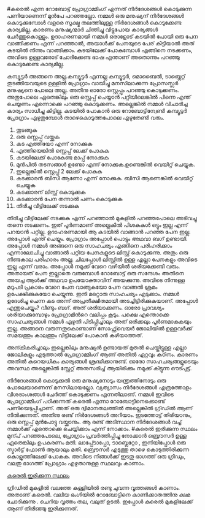 #കരെൽ എന്ന റോബോട്ട്
പ്രോഗ്രാമ്മിംഗ് എന്നത് നിര്‍ദേശങ്ങള്‍ കൊടുക്കുന്ന പണിയാണെന്ന് മുന്‍പേ പറഞ്ഞല്ലോ. നമ്മള്‍ ഒരു മനുഷ്യന് നിര്‍ദേശങ്ങള്‍ കൊടുക്കുമ്പോള്‍ വളരെ സൂക്ഷ്മ തലത്തിലുള്ള നിര്‍ദേശങ്ങള്‍ കൊടുക്കേണ്ട കാര്യമില്ല. കാരണം  മനുഷ്യന്മാര്‍ ചിന്തിച്ചു വിട്ടുപോയ കാര്യങ്ങള്‍ ചേര്‍ത്തുകൊള്ളും. ഉദാഹരണമായി നമ്മള്‍ ഒരാളോട് കടയില്‍ പോയി ഒരു പേന വാങ്ങിക്കണം എന്ന് പറഞ്ഞാല്‍, അയാള്‍ക്ക് പേനയുടെ പേര് കിട്ടിയാല്‍ അത് കടയില്‍ നിന്നും വാങ്ങിക്കാം. കടയിലേക്ക് പോകുമ്പോള്‍ എങ്ങിനെ നടക്കണം, അവിടെ ഉള്ളവരോട് ചോദിക്കേണ്ട ഭാഷ എന്താണ് അതൊന്നും പറഞ്ഞു കൊടുക്കേണ്ട കാര്യമില്ല.

കമ്പ്യൂട്ടര്‍ അങ്ങനെ അല്ല.കമ്പ്യൂട്ടര്‍ എന്നല്ല കമ്പ്യൂട്ടര്‍, മൊബൈല്‍, ടാബ്ലെറ്റ് തുടങ്ങിയവയുടെ ഉള്ളില്‍  പ്രോഗ്രാം വായിച്ചു മനസിലാക്കുന്ന പ്രോസസ്സര്‍ മനുഷ്യനെ പോലെ അല്ല. അതിനു ഓരോ സ്റ്റെപ്പും പറഞ്ഞു കൊടുക്കണം. അതുപോലെ ഏതെങ്കിലും ഒരു സ്റ്റെപ്പ് ചെയ്യാന്‍ പറ്റിയിലെങ്കില്‍ പിന്നെ എന്ത് ചെയ്യണം എന്നൊക്കെ പറഞ്ഞു കൊടുക്കണം. അല്ലെങ്കില്‍ നമ്മള്‍ വിചാരിച്ച കാര്യം സാധിച്ചു കിട്ടില്ല. കടയില്‍ പോകാന്‍ ഒരു റോബോട്ടിന്വേണ്ടി കമ്പ്യൂട്ടര്‍ പ്രോഗ്രാം എഴുതുമ്പോള്‍ താഴെകൊടുത്തപോലെ എഴുതേണ്ടി വരും.

1. തുടങ്ങുക
2. ഒരു സ്റ്റെപ്പ് വയ്ക്കുക
3. കട എത്തിയോ എന്ന് നോക്കുക
4. എത്തിയെങ്കില്‍ സ്റ്റെപ്പ് ലേക്ക് പോകുക
5. കടയിലേക്ക് പോകേണ്ട മാപ്പ് നോക്കുക
6. മുന്‍പില്‍ തടസങ്ങള്‍ ഉണ്ടോ എന്ന് നോക്കുക.ഉണ്ടെങ്കില്‍ വെയിറ്റ് ചെയ്യുക.
7. ഇല്ലെങ്കില്‍ സ്റ്റെപ്പ് 2 ലേക്ക് പോകുക
8. കടക്കാരന്‍ ബിസി ആണോ എന്ന് നോക്കുക. ബിസി ആണെങ്കില്‍ വെയിറ്റ് ചെയ്യുക
9. കടക്കാരന് ലിസ്റ്റ് കൊടുക്കുക 
10. കടക്കാരന്‍ പേന തന്നാല്‍ പണം കൊടുക്കുക
11. തിരിച്ചു വീട്ടിലേക്ക് നടക്കുക

തിരിച്ചു വീട്ടിലേക്ക് നടക്കുക എന്ന് പറഞ്ഞാല്‍ മുകളില്‍ പറഞ്ഞപോലെ അടിവച്ചു തന്നെ നടക്കണം. ഇത് പൂര്‍ണമാണ് അല്ലെകില്‍ പിശകുകള്‍ ഒട്ടും ഇല്ല എന്ന് പറയാന്‍ പറ്റില്ല. ഉദാഹരണമായി ആ കടയില്‍ വാങ്ങാന്‍ പറഞ്ഞ പേന ഇല്ല. അപ്പോള്‍ എന്ത് ചെയ്യും. പ്രോഗ്രാം അപ്പോള്‍ പൊട്ടും അഥവാ ബഗ് ഉണ്ടായി. അപ്പോള്‍ നമ്മള്‍ അങ്ങനെ ഒരു സാഹചര്യം എങ്ങിനെ പരിഹരിക്കാം എന്നാലോചിച്ചു വാങ്ങാല്‍ പറ്റിയ പേനകളുടെ ലിസ്റ്റ് കൊടുക്കുന്നു. അതും ഒരു നീണ്ടകാല പരിഹാരം അല്ല. ചിലപ്പോള്‍ ലിസ്റ്റില്‍ ഉള്ള എല്ലാ പേനകളും അവിടെ ഇല്ല എന്ന് വരാം. അപ്പോള്‍ നമുക്ക്  വേറെ വഴിയില്‍ ശരിയക്കേണ്ടി വരും. അതായത് പേന ഇല്ലാതെ വരുമ്പോള്‍ റോബോട്ട് ഒരു സന്ദേശം അതിനെ അയച്ച ആള്‍ക്ക് അഥവാ ഉപയോക്താവിന് അയക്കുന്നു. അവിടെ നിന്നുള്ള മറുപടി പ്രകാരം വേറെ പേന വാങ്ങുകയോ പേന വാങ്ങല്‍ ശ്രമം ഉപേക്ഷിക്കുകയോ ചെയ്യുന്നു. ഇനി മറ്റൊരു സാഹചര്യം എടുക്കാം. നമ്മള്‍ ഉദേശിച്ചു ചെന്ന കട അന്ന് അപ്രതീക്ഷിതമായി അടച്ചിട്ടിരിക്കുകയാണ്. അപ്പോള്‍ എന്തുചെയ്യും? വീണ്ടും ബഗ്. അത് ശരിയാക്കണം. ഓരോ പ്രാവശ്യം ശരിയാക്കുമ്പോഴും പ്രോഗ്രാമിന്‍റെ വലിപ്പം കൂടും. പക്ഷെ എന്തൊക്കെ സാഹചര്യങ്ങള്‍ നമ്മള്‍ എഴുതി പിടിപ്പിച്ചാലും അത് ഒരിക്കലും പൂര്‍ണമാകുകയും ഇല്ല. അങ്ങനെ വരുന്നതുകൊണ്ടാണ് സോഫ്റ്റ്‌വെയര്‍ ജോലിയില്‍ ഉള്ളവര്‍ക്ക് സമയത്തും കാലത്തും വീട്ടിലേക്ക് പോകാന്‍ കഴിയാത്തത്.

അന്കീകരിച്ചാലും ഇല്ലെങ്കിലും മനുഷ്യന്‍ ഉണ്ടായത് മുതല്‍ ചെയ്തിട്ടുള്ള എല്ലാ ജോലികളും എടുത്താല്‍ പ്രോഗ്രാമ്മിംഗ് ആണ് അതില്‍ ഏറ്റവും കഠിനം. കാരണം അതില്‍ കുറെയധികം കാര്യങ്ങള്‍ ശ്രദ്ധിക്കാനുണ്ട്. ഓരോ സാഹചര്യങ്ങളുടെയും അവസ്ഥ അല്ലെങ്കില്‍ സ്റ്റേറ്റ് അനുസരിച്ച് ആയിരിക്കും നമുക്ക് കിട്ടുന്ന ഔട്പുട്ട്.

നിര്‍ദേശങ്ങള്‍ കൊടുക്കല്‍ ഒരു മനുഷ്യനോടും യന്ത്രത്തിനോടും ഒരു പോലെയാണെന്ന് മനസിലായല്ലോ. വ്യത്യാസം നിര്‍ദേശങ്ങള്‍ എത്രത്തോളം വിശദാംശങ്ങള്‍ ചേര്‍ത്ത് കൊടുക്കണം എന്നതിലാണ്. നമ്മള്‍ ഇവിടെ പ്രോഗ്രാമ്മിംഗ് പഠിക്കുന്നത് കരെല്‍ എന്നാ റോബോട്ടിനെക്കൊണ്ട് പണിയെടുപ്പിച്ചാണ്. അത് ഒരു ദ്വിമാനതലത്തില്‍ അല്ലെങ്കില്‍ ഗ്രിഡില്‍ ആണ് നില്‍ക്കുന്നത്. അതിനു രണ്ട് നിര്‍ദേശങ്ങള്‍ അറിയാം. ഇടത്തോട്ട് തിരിയാനും, ഒരു സ്റ്റെപ്പ് മുന്‍പോട്ടു വയ്ക്കാനും. ആ രണ്ട് അടിസ്ഥാന നിര്‍ദേശങ്ങള്‍ വച്ച്  നമ്മള്‍ക്ക് എന്തൊക്കെ ചെയ്യിക്കാം എന്ന് നോക്കാം.
#കരെല്‍ ഇരിക്കുന്ന സ്ഥലം
മുന്പ് പറഞ്ഞപോലെ, പ്രോഗ്രാം പ്രവര്‍ത്തിപ്പിച്ചു നോക്കാന്‍ ബ്രൌസര്‍ ഉള്ള ഏതെങ്കിലും ഉപകരണം മതി. ലാപ്പ്ടോപ്പോ, ടാബ്ലെറ്റോ , ഇനിയിപ്പോള്‍ ഒരു സ്മാര്‍ട്ട്‌ ഫോണ്‍ ആയാലും മതി.  ബ്രൌസര്‍ എടുത്തു താഴെ കൊടുത്തിരിക്കുന്ന കൊളുത്തിലേക്ക് പോകുക. അവിടെ നിങ്ങള്‍ക്ക് ഇടതു ഭാഗത്ത് ഒരു ഗ്രിഡും, വലതു ഭാഗത്ത് പ്രോഗ്രാം എഴുതാനുള്ള സ്ഥലവും കാണാം.

[കരെല്‍ ഇരിക്കുന്ന സ്ഥലം](http://joymononline.in/apps/karel/karel.htm)

ഗ്രിഡില്‍ മുകളില്‍ വലത്തേ കള്ളിയില്‍ രണ്ടു ചുവന്ന വൃത്തങ്ങള്‍ കാണാം. അതാണ് കരെല്‍. വലിയ ഭംഗിയില്‍ റോബോട്ടിനെ കാണിക്കാതത്തിനു ക്ഷമ ചോദിക്കുന്നു . ചെറിയ വൃത്തം തല, വലുത് ഉടല്‍. ഇപ്പോള്‍ കരെല്‍ മുകളിലേക്ക് ആണ് തിരിഞ്ഞു ഇരിക്കുന്നത്.


